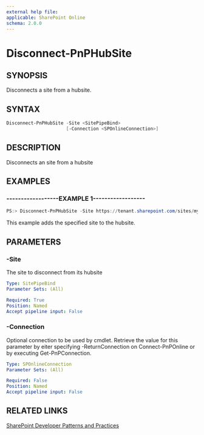 ```yaml
---
external help file:
applicable: SharePoint Online
schema: 2.0.0
---
```

# Disconnect-PnPHubSite

## SYNOPSIS
Disconnects a site from a hubsite.

## SYNTAX 

```powershell
Disconnect-PnPHubSite -Site <SitePipeBind>
                      [-Connection <SPOnlineConnection>]
```

## DESCRIPTION
Disconnects an site from a hubsite

## EXAMPLES

### ------------------EXAMPLE 1------------------
```powershell
PS:> Disconnect-PnPHubSite -Site https://tenant.sharepoint.com/sites/mysite -HubSite https://tenant.sharepoint.com/sites/hubsite
```

This example adds the specified site to the hubsite.

## PARAMETERS

### -Site
The site to disconnect from its hubsite

```yaml
Type: SitePipeBind
Parameter Sets: (All)

Required: True
Position: Named
Accept pipeline input: False
```

### -Connection
Optional connection to be used by cmdlet. Retrieve the value for this parameter by eiter specifying -ReturnConnection on Connect-PnPOnline or by executing Get-PnPConnection.

```yaml
Type: SPOnlineConnection
Parameter Sets: (All)

Required: False
Position: Named
Accept pipeline input: False
```

## RELATED LINKS

[SharePoint Developer Patterns and Practices](http://aka.ms/sppnp)
